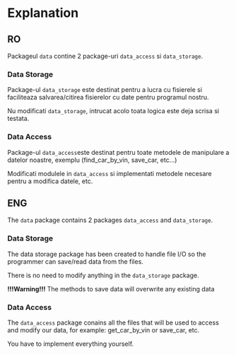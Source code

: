 # Explanation

## RO

Packageul `data` contine 2 package-uri `data_access` si `data_storage`.

### Data Storage
Package-ul `data_storage` este destinat pentru a lucra cu fisierele si faciliteaza salvarea/citirea fisierelor cu date pentru programul nostru.

Nu modificati `data_storage`, intrucat acolo toata logica este deja scrisa si testata.


### Data Access
Package-ul `data_access`este destinat pentru toate metodele de manipulare a datelor noastre, exemplu (find_car_by_vin, save_car, etc...)
 
Modificati modulele in `data_access` si implementati metodele necesare pentru a modifica datele, etc.


## ENG

The `data` package contains 2 packages `data_access` and `data_storage`.

### Data Storage

The data storage package has been created to handle file I/O so the programmer can save/read data from the files.

There is no need to modify anything in the `data_storage` package.

**!!!Warning!!!** The methods to save data will overwrite any existing data

### Data Access

The `data_access` package conains all the files that will be used to access and modify our data, for example: get_car_by_vin or save_car, etc. 

You have to implement everything yourself.